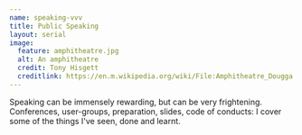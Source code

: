 ```yaml
---
name: speaking-vvv
title: Public Speaking
layout: serial
image:
  feature: amphitheatre.jpg
  alt: An amphitheatre
  credit: Tony Hisgett
  creditlink: https://en.m.wikipedia.org/wiki/File:Amphitheatre_Dougga.jpg
---
```

Speaking can be immensely rewarding, but can be very frightening. Conferences, user-groups, preparation, slides, code of conducts: I cover some of the things I've seen, done and learnt.
